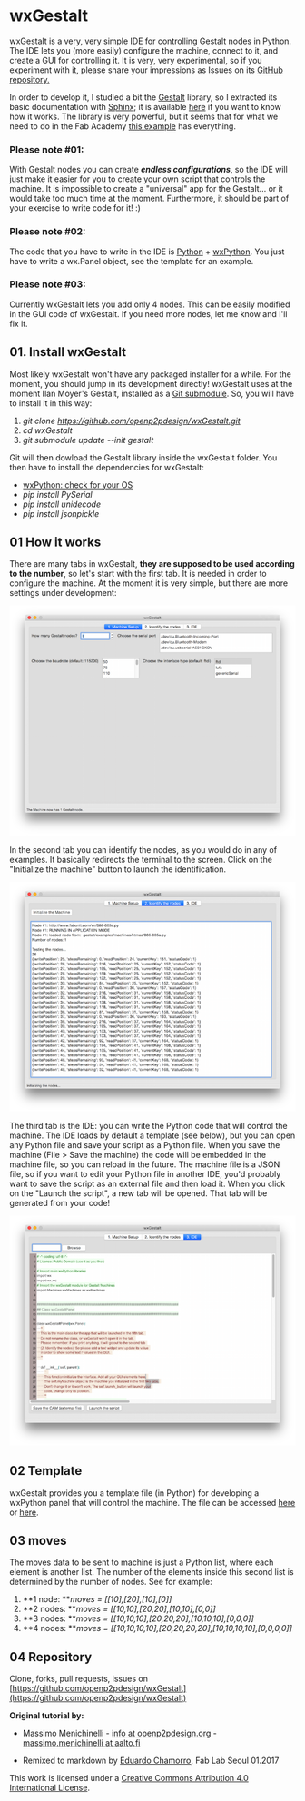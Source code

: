 
# wxGestalt

wxGestalt is a very, very simple IDE for controlling Gestalt nodes in Python. The IDE lets you (more easily) configure the machine, connect to it, and create a GUI for controlling it. It is very, very experimental, so if you experiment with it, please share your impressions as Issues on its [GitHub repository.](https://github.com/openp2pdesign/wxGestalt)

In order to develop it, I studied a bit the [Gestalt](https://github.com/imoyer/gestalt) library, so I extracted its basic documentation with [Sphinx](http://sphinx-doc.org/); it is available [here](gestalt-doc/index.html) if you want to know how it works. The library is very powerful, but it seems that for what we need to do in the Fab Academy [this example](https://github.com/imoyer/gestalt/tree/master/examples/machines/htmaa) has everything.

### Please note #01:

With Gestalt nodes you can create _**endless configurations**_, so the IDE will just make it easier for you to create your own script that controls the machine. It is impossible to create a "universal" app for the Gestalt... or it would take too much time at the moment. Furthermore, it should be part of your exercise to write code for it! :)

### Please note #02:

The code that you have to write in the IDE is [Python](http://openbookproject.net/thinkcs/python/english3e/) + [wxPython](http://www.wxpython.org/onlinedocs.php). You just have to write a wx.Panel object, see the template for an example.

### Please note #03:

Currently wxGestalt lets you add only 4 nodes. This can be easily modified in the GUI code of wxGestalt. If you need more nodes, let me know and I'll fix it.

## 01\. Install wxGestalt

Most likely wxGestalt won't have any packaged installer for a while. For the moment, you should jump in its development directly! wxGestalt uses at the moment Ilan Moyer's Gestalt, installed as a [Git submodule](https://git-scm.com/book/it/v2/Git-Tools-Submodules). So, you will have to install it in this way:

1.  _git clone https://github.com/openp2pdesign/wxGestalt.git_
2.  _cd wxGestalt_
3.  _git submodule update --init gestalt_

Git will then dowload the Gestalt library inside the wxGestalt folder. You then have to install the dependencies for wxGestalt:

*   [wxPython: check for your OS](http://wiki.wxpython.org/How%20to%20install%20wxPython)
*   _pip install PySerial_
*   _pip install unidecode_
*   _pip install jsonpickle_

## 01 How it works

There are many tabs in wxGestalt, **they are supposed to be used according to the number**, so let's start with the first tab. It is needed in order to configure the machine. At the moment it is very simple, but there are more settings under development:

![](gestalt/wxgestalt01.png)

In the second tab you can identify the nodes, as you would do in any of examples. It basically redirects the terminal to the screen. Click on the "Initialize the machine" button to launch the identification.

![](gestalt/wxgestalt02.png)

The third tab is the IDE: you can write the Python code that will control the machine. The IDE loads by default a template (see below), but you can open any Python file and save your script as a Python file. When you save the machine (File > Save the machine) the code will be embedded in the machine file, so you can reload in the future. The machine file is a JSON file, so if you want to edit your Python file in another IDE, you'd probably want to save the script as an external file and then load it. When you click on the "Launch the script", a new tab will be opened. That tab will be generated from your code!

![](gestalt/wxgestalt03.png)

## 02 Template

wxGestalt provides you a template file (in Python) for developing a wxPython panel that will control the machine. The file can be accessed [here](https://github.com/openp2pdesign/wxGestalt/blob/master/CAM/template.py) or [here](https://gist.github.com/openp2pdesign/a468f3fd2e5db8e2f78e).
## 03 moves

The moves data to be sent to machine is just a Python list, where each element is another list. The number of the elements inside this second list is determined by the number of nodes. See for example:

1.  **1 node: **_moves = [[10],[20],[10],[0]]_
2.  **2 nodes: **_moves = [[10,10],[20,20],[10,10],[0,0]]_
3.  **3 nodes: **_moves = [[10,10,10],[20,20,20],[10,10,10],[0,0,0]]_
4.  **4 nodes: **_moves = [[10,10,10,10],[20,20,20,20],[10,10,10,10],[0,0,0,0]]_

## 04 Repository

Clone, forks, pull requests, issues on [https://github.com/openp2pdesign/wxGestalt](https://github.com/openp2pdesign/wxGestalt)


**Original tutorial by:**

* Massimo Menichinelli - [info at openp2pdesign.org](mailto:info@openp2pdesign.org) - [massimo.menichinelli at aalto.fi](mailto:massimo.menichinelli@aalto.fi)


* Remixed to markdown by [Eduardo Chamorro](http://eduardochamorro.github.io/beansreels/index.html), Fab Lab Seoul 01.2017

This work is licensed under a [Creative Commons Attribution 4.0 International License](http://creativecommons.org/licenses/by/4.0/).
